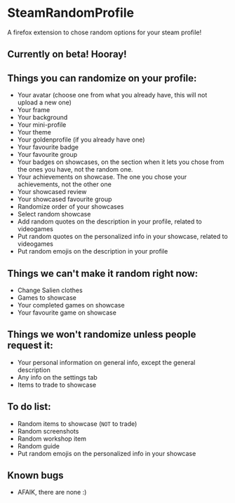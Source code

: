 # SteamRandomProfile
A firefox extension to chose random options for your steam profile!
## Currently on beta! Hooray!

## Things you can randomize on your profile:
- Your avatar (choose one from what you already have, this will not upload a new one)
- Your frame
- Your background
- Your mini-profile
- Your theme
- Your goldenprofile (if you already have one)
- Your favourite badge
- Your favourite group
- Your badges on showcases, on the section when it lets you chose from the ones you have, not the random one.
- Your achievements on showcase. The one you chose your achievements, not the other one
- Your showcased review
- Your showcased favourite group
- Randomize order of your showcases
- Select random showcase
- Add random quotes on the description in your profile, related to videogames
- Put random quotes on the personalized info in your showcase, related to videogames
- Put random emojis on the description in your profile

## Things we can't make it random right now:
- Change Salien clothes
- Games to showcase
- Your completed games on showcase
- Your favourite game on showcase

## Things we won't randomize unless people request it:
- Your personal information on general info, except the general description
- Any info on the settings tab
- Items to trade to showcase

## To do list:
- Random items to showcase (`NOT` to trade)
- Random screenshots
- Random workshop item
- Random guide
- Put random emojis on the personalized info in your showcase

## Known bugs
- AFAIK, there are none :)